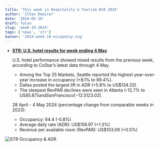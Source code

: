 ```yaml
---
title: 'This week in Hospitality & Tourism #19 2024'
author: 'Ilhan Demirer'
date: '2024-05-10'
draft: false
slug: 'week-19-2024'
tags: ['news', 'str']
banner: '2024-week-19-occupancy.svg'
---
```


- **[STR: U.S. hotel results for week ending 4 May](https://str.com/press-release/us-hotel-results-week-ending-4-may)**

  U.S. hotel performance showed mixed results from the previous week, according to CoStar’s latest data through 4 May.

  - Among the Top 25 Markets, Seattle reported the highest year-over-year increase in occupancy (+8.1% to 69.4%).
  - Dallas posted the largest lift in ADR (+5.8% to US$134.33).
  - The steepest RevPAR declines were seen in Atlanta (-12.7% to US$85.87) and San Francisco (-12.5% to US$123.02).

  28 April - 4 May 2024 (percentage change from comparable weeks in 2023):

  - Occupancy: 64.4 (-0.8%)
  - Average daily rate (ADR): US$159.97 (+1.3%)
  - Revenue per available room (RevPAR): US$103.09 (+0.5%)

![STR Occupancy & ADR](/images/blogimages/2024-week-19-occupancy.svg)
